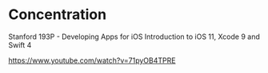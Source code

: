 # Concentration

Stanford 193P - Developing Apps for iOS
Introduction to iOS 11, Xcode 9 and Swift 4 

https://www.youtube.com/watch?v=71pyOB4TPRE
